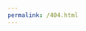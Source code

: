 ```yaml
---
permalink: /404.html
---
```


<!DOCTYPE html>
<html lang="en">
<head>
    <meta charset="UTF-8">
    <meta http-equiv="X-UA-Compatible" content="IE=edge">
    <meta name="viewport" content="width=device-width, initial-scale=1.0">
	 <style>       
 *{
    transition: all 0.6s;
}

html {
    height: 100%;
}

body{
    font-family: 'Lato', sans-serif;
    color: #888;
    margin: 0;
}

#main{
    display: table;
    width: 100%;
    height: 100vh;
    text-align: center;
}

.fof{
	  display: table-cell;
	  vertical-align: middle;
}

.fof h1{
	  font-size: 50px;
	  display: inline-block;
	  padding-right: 12px;
	  animation: type .5s alternate infinite;
}

@keyframes type{
	  from{box-shadow: inset -3px 0px 0px #888;}
	  to{box-shadow: inset -3px 0px 0px transparent;}
}  

#text {
		 text-align: center;
		 
}
		 	 
	    </style> 
	
    <title>Document</title>
</head>
<body>
    <div id="main">
    	<div class="fof">
        		<h1>Error 404</h1>
    	</div>
</div>
	<div id="text">
    <h1>I think you are lost...<h1>
	    <h2> To go back home <a href="index.html"> click here!</a></h2>

	    </body>

	 
</html>
        
               
